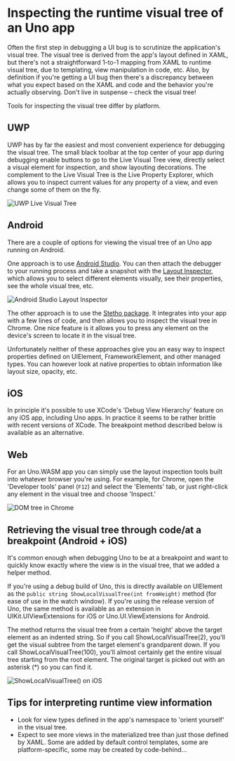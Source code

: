 # Inspecting the runtime visual tree of an Uno app

Often the first step in debugging a UI bug is to scrutinize the application's visual tree. The visual tree is derived from the app's layout defined in XAML, but there's not a straightforward 1-to-1 mapping from XAML to runtime visual tree, due to templating, view manipulation in code, etc. Also, by definition if you're getting a UI bug then there's a discrepancy between what you expect based on the XAML and code and the behavior you're actually observing. Don't live in suspense – check the visual tree! 

Tools for inspecting the visual tree differ by platform. 

## UWP 
UWP has by far the easiest and most convenient experience for debugging the visual tree. The small black toolbar at the top center of your app during debugging enable buttons to go to the Live Visual Tree view, directly select a visual element for inspection, and show layouting decorations. The complement to the Live Visual Tree is the Live Property Explorer, which allows you to inspect current values for any property of a view, and even change some of them on the fly.  

![UWP Live Visual Tree](Assets/debugging-inspect-visual-tree/UWP-Live-Visual-Tree.jpg)

## Android 
There are a couple of options for viewing the visual tree of an Uno app running on Android. 

One approach is to use [Android Studio](https://developer.android.com/studio). You can then attach the debugger to your running process and take a snapshot with the [Layout Inspector](https://developer.android.com/studio/debug/layout-inspector), which allows you to select different elements visually, see their properties, see the whole visual tree, etc.

![Android Studio Layout Inspector](Assets/debugging-inspect-visual-tree/Android-Layout-Inspector.jpg)

The other approach is to use the [Stetho package](https://www.nuget.org/packages/nventive.Stetho.Xamarin). It integrates into your app with a few lines of code, and then allows you to inspect the visual tree in Chrome. One nice feature is it allows you to press any element on the device's screen to locate it in the visual tree. 

Unfortunately neither of these approaches give you an easy way to inspect properties defined on UIElement, FrameworkElement, and other managed types. You can however look at native properties to obtain information like layout size, opacity, etc. 

## iOS 
In principle it's possible to use XCode's 'Debug View Hierarchy' feature on any iOS app, including Uno apps. In practice it seems to be rather brittle with recent versions of XCode. The breakpoint method described below is available as an alternative. 

## Web 
For an Uno.WASM app you can simply use the layout inspection tools built into whatever browser you're using. For example, for Chrome, open the 'Developer tools' panel (`F12`) and select the 'Elements' tab, or just right-click any element in the visual tree and choose 'Inspect.'

![DOM tree in Chrome](Assets/debugging-inspect-visual-tree/WASM-DOM-Elements.jpg)

## Retrieving the visual tree through code/at a breakpoint (Android + iOS) 
It's common enough when debugging Uno to be at a breakpoint and want to quickly know exactly where the view is in the visual tree, that we added a helper method.  

If you're using a debug build of Uno, this is directly available on UIElement as the `public string ShowLocalVisualTree(int fromHeight)` method (for ease of use in the watch window). If you're using the release version of Uno, the same method is available as an extension in UIKit.UIViewExtensions for iOS or Uno.UI.ViewExtensions for Android.  

The method returns the visual tree from a certain 'height' above the target element as an indented string. So if you call ShowLocalVisualTree(2), you'll get the visual subtree from the target element's grandparent down. If you call ShowLocalVisualTree(100), you'll almost certainly get the entire visual tree starting from the root element. The original target is picked out with an asterisk (*) so you can find it.  

![ShowLocalVisualTree() on iOS](Assets/debugging-inspect-visual-tree/iOS-ShowLocalVisualTree.jpg)

## Tips for interpreting runtime view information 

 * Look for view types defined in the app's namespace to 'orient yourself' in the visual tree.
 * Expect to see more views in the materialized tree than just those defined by XAML. Some are added by default control templates, some are platform-specific, some may be created by code-behind...